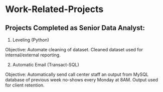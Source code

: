 # Work-Related-Projects

## Projects Completed as Senior Data Analyst:

1. Leveling (Python)
  
  Objective: Automate cleaning of dataset. Cleaned dataset used for internal/external reporting. 

2. Automatic Email (Transact-SQL)
  
  Objective: Automatically send call center staff an output from MySQL database of previous week no-shows every Monday at 8AM. Output used for client retention. 
